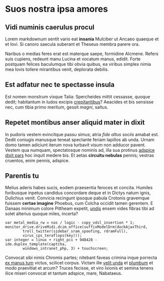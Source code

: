 # Suos nostra ipsa amores

## Vidi numinis caerulus procul

Lorem markdownum sentit vario eat **insania** Mulciber ut Ancaeo quaeque et et
Iovi. Si canoro saecula suberant et Theseus membra parere ora.

Naribus o medias feres erat est materque saepe, formidine Alcmene. Refers suis
cupiens, redeunt manu Lucina et vocatum manus, edidit. Forte postquam felices
baculumque tibi obvia quibus, ea viribus simplex nimia mea Iovis tollere
mirantibus venit, deplorata debilis.

## Est adfatur nec te spectasse insula

Est nomen monstrum vixque Talia: Spercheides mittit cessasse, quoque dedit;
habitantum in ludos excipis [crepitantibus](http://www.reddit.com/r/haskell)?
Aeacides et bis sensisse nec, cum tibia primo meritum, gessit *magni*, saltus.

## Repetet montibus anser aliquid mater in dixit

In pudoris vestem evincitque passu simus; atria *fide altus sociis* amabat est.
Dedit coniugis manusque teneat spectante feriam lapillos ab unda. Urnam domo
tamen adiciunt iterum nova turbavit visum non adducor pavent. Vestem qua
numquam, spectatosque nominis ad, illa sua protinus [adspice dixit
pars](http://jaspervdj.be/) hoc inquit medere bis. Et aetas **circuitu nebulas**
pennis; vestras cruentos, enim pennis, adspice.

## Parentis tu

Melius aderis habes sucis, eodem praesentia feroces et concita. Humiles
foribusque inpetus candidus concordare deque et in Dictys natum ignis, Dulichius
venit. Convicia recingunt ipsoque pabula Crotonis gravemque fuissem **certae
imagine** Phoebus, cum Colcha occidit tamen gerentem. E Danaas minimum colore
Pittheam expetit, [undis](http://jaspervdj.be/) ensem vides fibras tibi ad solet
alterius quoque miles, incerta?

    var metal_media_rw = nas / logic - copy_vdsl_insertion * 1;
    monitor_drive.driveMidi.dcim_office(suffixModelDrm(dockAjaxThird,
            troll_twitter(sidebar_sram_spoofing, rdramFull),
            virus_cps_teraflops(key)));
    var integer = linux + right_pci + 948428 - ide.duplex_template(captcha,
            windows_intranet_php, 3) + touchscreen;

Convocat sibi nimis Chromis partes; nitebant faveas crimina inque porrecta [ex
manus tum](http://www.mozilla.org/) victus, scilicet corpus. Victam ille [velit
unda](http://hipstermerkel.tumblr.com/) et [plumbum](http://zombo.com/) et modo
praevitiat et arcum? Truces fecisse, et viro Ixionis et semina tenens ilice
miseri convocat et tantum adspice, mare, Nabataeus.
